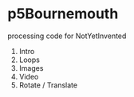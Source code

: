 # p5Bournemouth
processing code for NotYetInvented

1. Intro
2. Loops
3. Images
4. Video
5. Rotate / Translate

